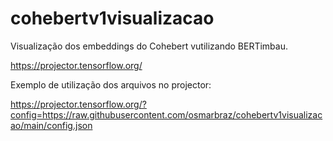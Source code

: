 # cohebertv1visualizacao
Visualização dos embeddings do Cohebert vutilizando BERTimbau.

https://projector.tensorflow.org/

Exemplo de utilização dos arquivos no projector:

https://projector.tensorflow.org/?config=https://raw.githubusercontent.com/osmarbraz/cohebertv1visualizacao/main/config.json
